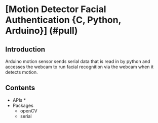 # [Motion Detector Facial Authentication {C, Python, Arduino}] (#pull)

## Introduction
Arduino motion sensor sends serial data that is read in by python and accesses the webcam to run facial recognition via the webcam when it detects motion.


## Contents

  * APIs
    * 
  * Packages
    * openCV
    * serial
